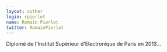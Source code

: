 ```yaml
---
layout: author
login: rpierlot
name: Romain Pierlot
twitter: RomainPierlot
---
```


Diplomé de l'Institut Supérieur d'Electronique de Paris en 2013...
